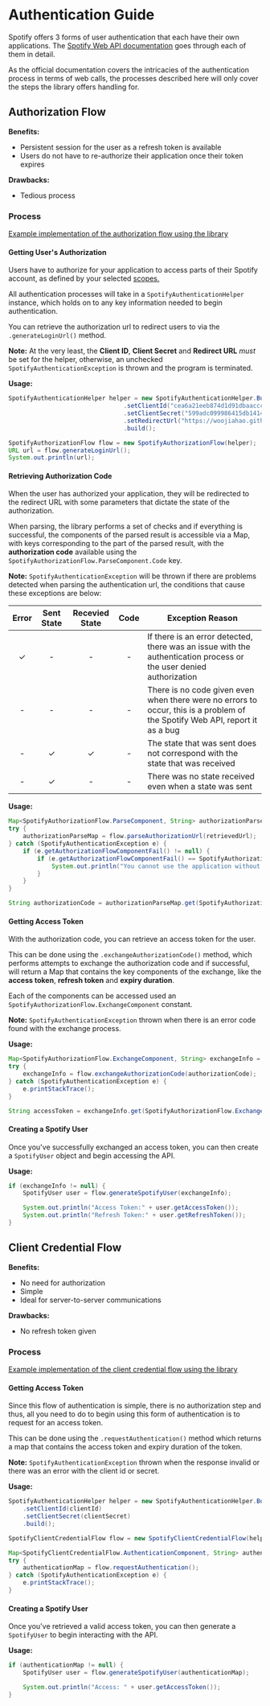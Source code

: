 # Authentication Guide
Spotify offers 3 forms of user authentication that each have their own applications. The 
[Spotify Web API documentation](https://developer.spotify.com/documentation/general/guides/authorization-guide) goes 
through each of them in detail.

As the official documentation covers the intricacies of the authentication process in terms of web calls, the processes
described here will only cover the steps the library offers handling for.

## Authorization Flow
**Benefits:**

* Persistent session for the user as a refresh token is available
* Users do not have to re-authorize their application once their token expires

**Drawbacks:**

* Tedious process

### Process
[Example implementation of the authorization flow using the library](https://github.com/woojiahao/java-spotify-wrapper/blob/master/examples/AuthorizationFlowDemo.java)

#### Getting User's Authorization
Users have to authorize for your application to access parts of their Spotify account, as defined by your selected 
[scopes.](https://developer.spotify.com/documentation/general/guides/scopes/)

All authentication processes will take in a `SpotifyAuthenticationHelper` instance, which holds on to any key information
needed to begin authentication.

You can retrieve the authorization url to redirect users to via the `.generateLoginUrl()` method.

**Note:** At the very least, the **Client ID**, **Client Secret** and **Redirect URL** *must* be set for the helper, 
otherwise, an unchecked `SpotifyAuthenticationException` is thrown and the program is terminated.

**Usage:**
```java
SpotifyAuthenticationHelper helper = new SpotifyAuthenticationHelper.Builder()
                                .setClientId("cea6a21eeb874d1d91dbaaccce0996f3")
                                .setClientSecret("599adc099986415db14142c7de6a023b")
								.setRedirectUrl("https://woojiahao.github.io")
								.build();

SpotifyAuthorizationFlow flow = new SpotifyAuthorizationFlow(helper);
URL url = flow.generateLoginUrl();
System.out.println(url);
```

#### Retrieving Authorization Code
When the user has authorized your application, they will be redirected to the redirect URL with some parameters that 
dictate the state of the authorization.

When parsing, the library performs a set of checks and if everything is successful, the components of the parsed result
is accessible via a Map, with keys corresponding to the part of the parsed result, with the **authorization code** available
using the `SpotifyAuthorizationFlow.ParseComponent.Code` key.

**Note:** `SpotifyAuthenticationException` will be thrown if there are problems detected when parsing the authentication
url, the conditions that cause these exceptions are below:

| Error | Sent State | Recevied State | Code  | Exception Reason                                                                                                             |
| :---: | :--------: | :------------: | :---: | ---------------------------------------------------------------------------------------------------------------------------- |
| ✓     | -          | -              | -     | If there is an error detected, there was an issue with the authentication process or the user denied authorization           |
| -     | -          | -              | -     | There is no code given even when there were no errors to occur, this is a problem of the Spotify Web API, report it as a bug |
| -     | ✓          | ✓              | -     | The state that was sent does not correspond with the state that was received                                                 |
| -     | ✓          | -              | -     | There was no state received even when a state was sent                                                                       |

**Usage:**

```java
Map<SpotifyAuthorizationFlow.ParseComponent, String> authorizationParseMap = null;
try {
    authorizationParseMap = flow.parseAuthorizationUrl(retrievedUrl);
} catch (SpotifyAuthenticationException e) {
    if (e.getAuthorizationFlowComponentFail() != null) {
        if (e.getAuthorizationFlowComponentFail() == SpotifyAuthorizationFlow.ParseComponent.Error) {
            System.out.println("You cannot use the application without authorizing Spotify access");
        }
    }
}

String authorizationCode = authorizationParseMap.get(SpotifyAuthorizationFlow.ParseComponent.Code);
```

#### Getting Access Token 
With the authorization code, you can retrieve an access token for the user.

This can be done using the `.exchangeAuthorizationCode()` method, which performs attempts to exchange the authorization 
code and if successful, will return a Map that contains the key components of the exchange, like the **access token**, 
**refresh token** and **expiry duration**.

Each of the components can be accessed used an `SpotifyAuthorizationFlow.ExchangeComponent` constant.

**Note:** `SpotifyAuthenticationException` thrown when there is an error code found with the exchange process.

**Usage:**

```java
Map<SpotifyAuthorizationFlow.ExchangeComponent, String> exchangeInfo = null;
try {
    exchangeInfo = flow.exchangeAuthorizationCode(authorizationCode);
} catch (SpotifyAuthenticationException e) {
    e.printStackTrace();
}

String accessToken = exchangeInfo.get(SpotifyAuthorizationFlow.ExchangeComponent.AccessToken);
```

#### Creating a Spotify User
Once you've successfully exchanged an access token, you can then create a `SpotifyUser` object and begin accessing the 
API.

**Usage:**
```java
if (exchangeInfo != null) {
    SpotifyUser user = flow.generateSpotifyUser(exchangeInfo);

    System.out.println("Access Token:" + user.getAccessToken());
    System.out.println("Refresh Token:" + user.getRefreshToken());
}
```

## Client Credential Flow
**Benefits:**

* No need for authorization
* Simple
* Ideal for server-to-server communications

**Drawbacks:**

* No refresh token given

### Process
[Example implementation of the client credential flow using the library](https://github.com/woojiahao/java-spotify-wrapper/blob/master/examples/ClientCredentialFlowDemo.java)

#### Getting Access Token
Since this flow of authentication is simple, there is no authorization step and thus, all you need to do to begin using
this form of authentication is to request for an access token.

This can be done using the `.requestAuthentication()` method which returns a map that contains the access token and expiry
duration of the token.

**Note:** `SpotifyAuthenticationException` thrown when the response invalid or there was an error with the client id or 
secret.

**Usage:**

```java
SpotifyAuthenticationHelper helper = new SpotifyAuthenticationHelper.Builder()
    .setClientId(clientId)
    .setClientSecret(clientSecret)
    .build();

SpotifyClientCredentialFlow flow = new SpotifyClientCredentialFlow(helper);

Map<SpotifyClientCredentialFlow.AuthenticationComponent, String> authenticationMap = null;
try {
    authenticationMap = flow.requestAuthentication();
} catch (SpotifyAuthenticationException e) {
    e.printStackTrace();
}
```

#### Creating a Spotify User
Once you've retrieved a valid access token, you can then generate a `SpotifyUser` to begin interacting with the API.

**Usage:**

```java
if (authenticationMap != null) {
    SpotifyUser user = flow.generateSpotifyUser(authenticationMap);

    System.out.println("Access: " + user.getAccessToken());
}
```